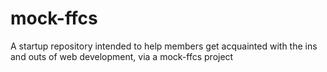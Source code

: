 # mock-ffcs
A startup repository intended to help members get acquainted with the ins and outs of web development, via a mock-ffcs project
